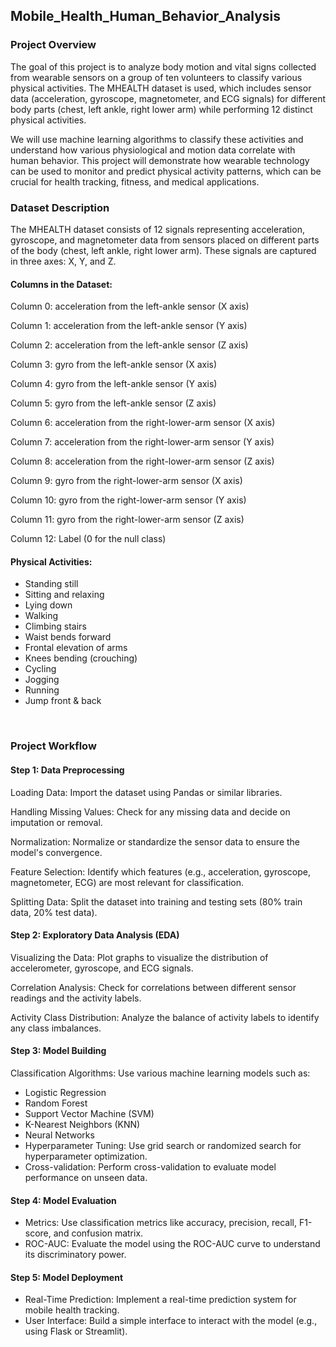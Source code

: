 ## Mobile_Health_Human_Behavior_Analysis

### Project Overview

The goal of this project is to analyze body motion and vital signs collected from wearable sensors on a group of ten volunteers to classify various physical activities. The MHEALTH dataset is used, which includes sensor data (acceleration, gyroscope, magnetometer, and ECG signals) for different body parts (chest, left ankle, right lower arm) while performing 12 distinct physical activities.

We will use machine learning algorithms to classify these activities and understand how various physiological and motion data correlate with human behavior. This project will demonstrate how wearable technology can be used to monitor and predict physical activity patterns, which can be crucial for health tracking, fitness, and medical applications.
<br>

### Dataset Description

The MHEALTH dataset consists of 12 signals representing acceleration, gyroscope, and magnetometer data from sensors placed on different parts of the body (chest, left ankle, right lower arm). These signals are captured in three axes: X, Y, and Z.

#### Columns in the Dataset:

Column 0: acceleration from the left-ankle sensor (X axis)

Column 1: acceleration from the left-ankle sensor (Y axis)

Column 2: acceleration from the left-ankle sensor (Z axis)

Column 3: gyro from the left-ankle sensor (X axis)

Column 4: gyro from the left-ankle sensor (Y axis)

Column 5: gyro from the left-ankle sensor (Z axis)

Column 6: acceleration from the right-lower-arm sensor (X axis)

Column 7: acceleration from the right-lower-arm sensor (Y axis)

Column 8: acceleration from the right-lower-arm sensor (Z axis)

Column 9: gyro from the right-lower-arm sensor (X axis)

Column 10: gyro from the right-lower-arm sensor (Y axis)

Column 11: gyro from the right-lower-arm sensor (Z axis)

Column 12: Label (0 for the null class)


#### Physical Activities:

+ Standing still
+ Sitting and relaxing
+ Lying down
+ Walking
+ Climbing stairs
+ Waist bends forward
+ Frontal elevation of arms
+ Knees bending (crouching)
+ Cycling
+ Jogging
+ Running
+ Jump front & back

<br>

### Project Workflow

#### Step 1: Data Preprocessing

Loading Data: Import the dataset using Pandas or similar libraries.

Handling Missing Values: Check for any missing data and decide on imputation or removal.

Normalization: Normalize or standardize the sensor data to ensure the model's convergence.

Feature Selection: Identify which features (e.g., acceleration, gyroscope, magnetometer, ECG) are most relevant for classification.

Splitting Data: Split the dataset into training and testing sets (80% train data, 20% test data).


#### Step 2: Exploratory Data Analysis (EDA)

Visualizing the Data: Plot graphs to visualize the distribution of accelerometer, gyroscope, and ECG signals.

Correlation Analysis: Check for correlations between different sensor readings and the activity labels.

Activity Class Distribution: Analyze the balance of activity labels to identify any class imbalances.

#### Step 3: Model Building

Classification Algorithms: Use various machine learning models such as:
+ Logistic Regression
+ Random Forest
+ Support Vector Machine (SVM)
+ K-Nearest Neighbors (KNN)
+ Neural Networks
+ Hyperparameter Tuning: Use grid search or randomized search for hyperparameter optimization.
+ Cross-validation: Perform cross-validation to evaluate model performance on unseen data.

#### Step 4: Model Evaluation

+ Metrics: Use classification metrics like accuracy, precision, recall, F1-score, and confusion matrix.
+ ROC-AUC: Evaluate the model using the ROC-AUC curve to understand its discriminatory power.

#### Step 5: Model Deployment 

+ Real-Time Prediction: Implement a real-time prediction system for mobile health tracking.
+ User Interface: Build a simple interface to interact with the model (e.g., using Flask or Streamlit).
